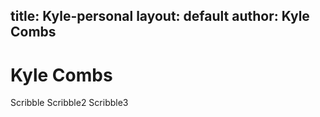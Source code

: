 title: Kyle-personal
layout: default
author: Kyle Combs
---
Kyle Combs
================================

Scribble
Scribble2
Scribble3
